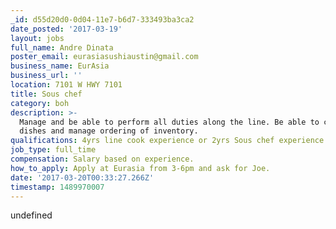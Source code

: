```yaml
---
_id: d55d20d0-0d04-11e7-b6d7-333493ba3ca2
date_posted: '2017-03-19'
layout: jobs
full_name: Andre Dinata
poster_email: eurasiasushiaustin@gmail.com
business_name: EurAsia
business_url: ''
location: 7101 W HWY 7101
title: Sous chef
category: boh
description: >-
  Manage and be able to perform all duties along the line. Be able to create
  dishes and manage ordering of inventory.
qualifications: 4yrs line cook experience or 2yrs Sous chef experience.
job_type: full_time
compensation: Salary based on experience.
how_to_apply: Apply at Eurasia from 3-6pm and ask for Joe.
date: '2017-03-20T00:33:27.266Z'
timestamp: 1489970007
---
```

undefined
